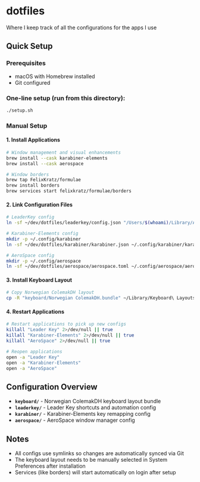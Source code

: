 # dotfiles
Where I keep track of all the configurations for the apps I use

## Quick Setup

### Prerequisites
- macOS with Homebrew installed
- Git configured

### One-line setup (run from this directory):
```bash
./setup.sh
```

### Manual Setup

#### 1. Install Applications
```bash
# Window management and visual enhancements
brew install --cask karabiner-elements
brew install --cask aerospace

# Window borders
brew tap FelixKratz/formulae
brew install borders
brew services start felixkratz/formulae/borders
```

#### 2. Link Configuration Files
```bash
# LeaderKey config
ln -sf ~/dev/dotfiles/leaderkey/config.json "/Users/$(whoami)/Library/Application Support/Leader Key/config.json"

# Karabiner-Elements config
mkdir -p ~/.config/karabiner
ln -sf ~/dev/dotfiles/karabiner/karabiner.json ~/.config/karabiner/karabiner.json

# AeroSpace config
mkdir -p ~/.config/aerospace
ln -sf ~/dev/dotfiles/aerospace/aerospace.toml ~/.config/aerospace/aerospace.toml
```

#### 3. Install Keyboard Layout
```bash
# Copy Norwegian ColemakDH layout
cp -R "keyboard/Norwegian ColemakDH.bundle" ~/Library/Keyboard\ Layouts/
```

#### 4. Restart Applications
```bash
# Restart applications to pick up new configs
killall "Leader Key" 2>/dev/null || true
killall "Karabiner-Elements" 2>/dev/null || true
killall "AeroSpace" 2>/dev/null || true

# Reopen applications
open -a "Leader Key"
open -a "Karabiner-Elements" 
open -a "AeroSpace"
```

## Configuration Overview

- **`keyboard/`** - Norwegian ColemakDH keyboard layout bundle
- **`leaderkey/`** - Leader Key shortcuts and automation config
- **`karabiner/`** - Karabiner-Elements key remapping config
- **`aerospace/`** - AeroSpace window manager config

## Notes

- All configs use symlinks so changes are automatically synced via Git
- The keyboard layout needs to be manually selected in System Preferences after installation
- Services (like borders) will start automatically on login after setup
